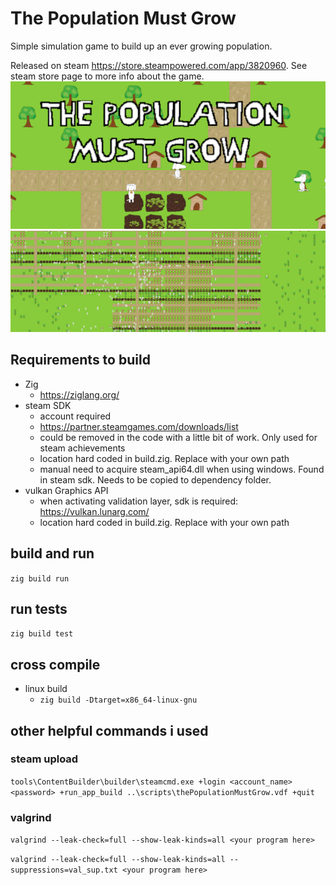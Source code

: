 # The Population Must Grow
Simple simulation game to build up an ever growing population.

Released on steam https://store.steampowered.com/app/3820960. See steam store page to more info about the game.
![image](image-xcf/gameImage1.png)
![image](image-xcf/gameImage2.png)

## Requirements to build
- Zig 
    - https://ziglang.org/
- steam SDK
    - account required
    - https://partner.steamgames.com/downloads/list
    - could be removed in the code with a little bit of work. Only used for steam achievements
    - location hard coded in build.zig. Replace with your own path
    - manual need to acquire steam_api64.dll when using windows. Found in steam sdk. Needs to be copied to dependency folder.
- vulkan Graphics API
    - when activating validation layer, sdk is required: https://vulkan.lunarg.com/
    - location hard coded in build.zig. Replace with your own path


## build and run
`zig build run`

## run tests
`zig build test`


## cross compile 
- linux build
  - `zig build -Dtarget=x86_64-linux-gnu`

## other helpful commands i used 
### steam upload
`tools\ContentBuilder\builder\steamcmd.exe +login <account_name> <password> +run_app_build ..\scripts\thePopulationMustGrow.vdf +quit`

### valgrind
`valgrind --leak-check=full --show-leak-kinds=all <your program here>`

`valgrind --leak-check=full --show-leak-kinds=all --suppressions=val_sup.txt <your program here>`

